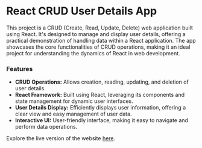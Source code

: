 # React CRUD User Details App

This project is a CRUD (Create, Read, Update, Delete) web application built using React. It's designed to manage and display user details, offering a practical demonstration of handling data within a React application. The app showcases the core functionalities of CRUD operations, making it an ideal project for understanding the dynamics of React in web development.

### Features

- **CRUD Operations:** Allows creation, reading, updating, and deletion of user details.
- **React Framework:** Built using React, leveraging its components and state management for dynamic user interfaces.
- **User Details Display:** Efficiently displays user information, offering a clear view and easy management of user data.
- **Interactive UI:** User-friendly interface, making it easy to navigate and perform data operations.

Explore the live version of the website [here](https://react-crud-3cl5.onrender.com).

